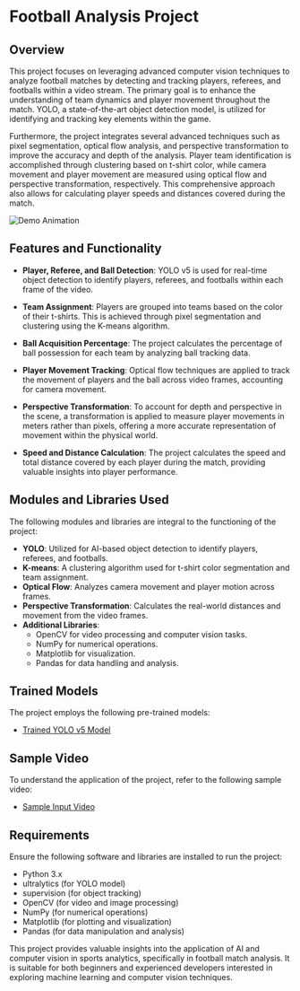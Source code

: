 # Football Analysis Project

## Overview
This project focuses on leveraging advanced computer vision techniques to analyze football matches by detecting and tracking players, referees, and footballs within a video stream. The primary goal is to enhance the understanding of team dynamics and player movement throughout the match. YOLO, a state-of-the-art object detection model, is utilized for identifying and tracking key elements within the game. 

Furthermore, the project integrates several advanced techniques such as pixel segmentation, optical flow analysis, and perspective transformation to improve the accuracy and depth of the analysis. Player team identification is accomplished through clustering based on t-shirt color, while camera movement and player movement are measured using optical flow and perspective transformation, respectively. This comprehensive approach also allows for calculating player speeds and distances covered during the match.

![Demo Animation](output_videos/screenshot.png)

## Features and Functionality
- **Player, Referee, and Ball Detection**: YOLO v5 is used for real-time object detection to identify players, referees, and footballs within each frame of the video.
  
- **Team Assignment**: Players are grouped into teams based on the color of their t-shirts. This is achieved through pixel segmentation and clustering using the K-means algorithm.

- **Ball Acquisition Percentage**: The project calculates the percentage of ball possession for each team by analyzing ball tracking data.

- **Player Movement Tracking**: Optical flow techniques are applied to track the movement of players and the ball across video frames, accounting for camera movement.

- **Perspective Transformation**: To account for depth and perspective in the scene, a transformation is applied to measure player movements in meters rather than pixels, offering a more accurate representation of movement within the physical world.

- **Speed and Distance Calculation**: The project calculates the speed and total distance covered by each player during the match, providing valuable insights into player performance.

## Modules and Libraries Used
The following modules and libraries are integral to the functioning of the project:

- **YOLO**: Utilized for AI-based object detection to identify players, referees, and footballs.
- **K-means**: A clustering algorithm used for t-shirt color segmentation and team assignment.
- **Optical Flow**: Analyzes camera movement and player motion across frames.
- **Perspective Transformation**: Calculates the real-world distances and movement from the video frames.
- **Additional Libraries**: 
  - OpenCV for video processing and computer vision tasks.
  - NumPy for numerical operations.
  - Matplotlib for visualization.
  - Pandas for data handling and analysis.

## Trained Models
The project employs the following pre-trained models:

- [Trained YOLO v5 Model](https://drive.google.com/file/d/1DC2kCygbBWUKheQ_9cFziCsYVSRw6axK/view?usp=sharing)

## Sample Video
To understand the application of the project, refer to the following sample video:

- [Sample Input Video](https://drive.google.com/file/d/1t6agoqggZKx6thamUuPAIdN_1zR9v9S_/view?usp=sharing)

## Requirements
Ensure the following software and libraries are installed to run the project:

- Python 3.x
- ultralytics (for YOLO model)
- supervision (for object tracking)
- OpenCV (for video and image processing)
- NumPy (for numerical operations)
- Matplotlib (for plotting and visualization)
- Pandas (for data manipulation and analysis)

This project provides valuable insights into the application of AI and computer vision in sports analytics, specifically in football match analysis. It is suitable for both beginners and experienced developers interested in exploring machine learning and computer vision techniques.
